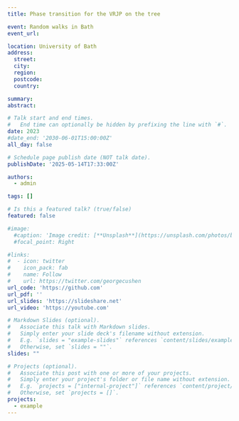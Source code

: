 ```yaml
---
title: Phase transition for the VRJP on the tree

event: Random walks in Bath
event_url: 

location: University of Bath
address:
  street: 
  city: 
  region: 
  postcode: 
  country: 

summary: 
abstract: 

# Talk start and end times.
#   End time can optionally be hidden by prefixing the line with `#`.
date: 2023
#date_end: '2030-06-01T15:00:00Z'
all_day: false

# Schedule page publish date (NOT talk date).
publishDate: '2025-05-14T17:33:00Z'

authors:
  - admin

tags: []

# Is this a featured talk? (true/false)
featured: false

#image:
  #caption: 'Image credit: [**Unsplash**](https://unsplash.com/photos/bzdhc5b3Bxs)'
  #focal_point: Right

#links:
#  - icon: twitter
#    icon_pack: fab
#    name: Follow
#    url: https://twitter.com/georgecushen
url_code: 'https://github.com'
url_pdf: ''
url_slides: 'https://slideshare.net'
url_video: 'https://youtube.com'

# Markdown Slides (optional).
#   Associate this talk with Markdown slides.
#   Simply enter your slide deck's filename without extension.
#   E.g. `slides = "example-slides"` references `content/slides/example-slides.md`.
#   Otherwise, set `slides = ""`.
slides: ""

# Projects (optional).
#   Associate this post with one or more of your projects.
#   Simply enter your project's folder or file name without extension.
#   E.g. `projects = ["internal-project"]` references `content/project/deep-learning/index.md`.
#   Otherwise, set `projects = []`.
projects:
  - example
---
```

